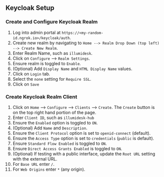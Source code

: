 ## Keycloak Setup

### Create and Configure Keycloak Realm

1. Log into admin portal at `https://<my-random-id.ngrok.io>/keycloak/auth`.
2. Create new realm by navigating to `Home --> Realm Drop Down (top left) --> Create New Realm`.
3. Enter Realm Name, such as `illumidesk`.
4. Click on `Configure` --> `Realm Settings`.
5. Ensure realm is toggled to `Enable`.
6. (Optional) Add `Display Name` and `HTML Display Name` values.
7. Click on `Login` tab.
8. Select the `none` setting for `Require SSL`.
9. Click on `Save`

### Create Keycloak Realm Client

1. Click on `Home` --> `Configure` --> `Clients` --> `Create`. The `Create` button is on the top right hand portion of the page.
2. Enter `Client ID`, such as `illumidesk-hub`
3. Ensure the `Enabled` option is toggled to `ON`.
4. (Optional) Add `Name` and `Description`.
5. Ensure the `Client Protocol` option is set to `openid-connect` (default).
6. Ensure the `Access Type` option is set to `credentials` (`public` is default).
7. Ensure `Standard Flow Enabled` is toggled to `ON`.
8. Ensure `Direct Access Grants Enabled` is toggled to `ON`.
9. (Optional) If testing with a public interface, update the `Root URL` setting with the external URL.
10. For `Base URL` enter `/`.
11. For `Web Origins` enter `*` (any origin).
